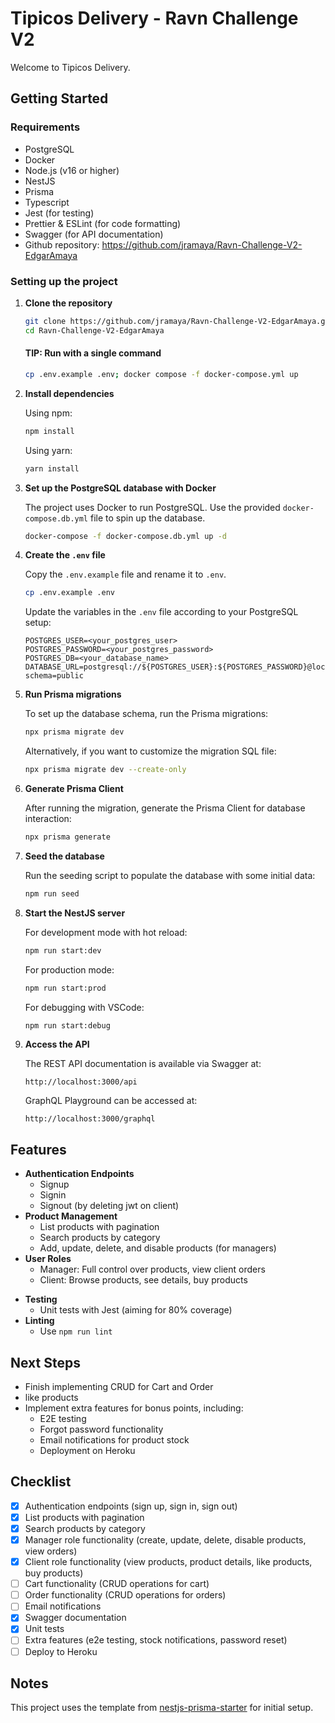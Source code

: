 # Tipicos Delivery - Ravn Challenge V2

Welcome to Tipicos Delivery.

## Getting Started

### Requirements
- PostgreSQL
- Docker
- Node.js (v16 or higher)
- NestJS
- Prisma
- Typescript
- Jest (for testing)
- Prettier & ESLint (for code formatting)
- Swagger (for API documentation)
- Github repository: https://github.com/jramaya/Ravn-Challenge-V2-EdgarAmaya

### Setting up the project

1. **Clone the repository**

   ```bash
   git clone https://github.com/jramaya/Ravn-Challenge-V2-EdgarAmaya.git
   cd Ravn-Challenge-V2-EdgarAmaya
   ```

   #### TIP: Run with a single command

   ```bash
   cp .env.example .env; docker compose -f docker-compose.yml up
   ```

2. **Install dependencies**

   Using npm:

   ```bash
   npm install
   ```

   Using yarn:

   ```bash
   yarn install
   ```

3. **Set up the PostgreSQL database with Docker**

   The project uses Docker to run PostgreSQL. Use the provided `docker-compose.db.yml` file to spin up the database.

   ```bash
   docker-compose -f docker-compose.db.yml up -d
   ```

4. **Create the `.env` file**

   Copy the `.env.example` file and rename it to `.env`.

   ```bash
   cp .env.example .env
   ```

   Update the variables in the `.env` file according to your PostgreSQL setup:

   ```env
   POSTGRES_USER=<your_postgres_user>
   POSTGRES_PASSWORD=<your_postgres_password>
   POSTGRES_DB=<your_database_name>
   DATABASE_URL=postgresql://${POSTGRES_USER}:${POSTGRES_PASSWORD}@localhost:5432/${POSTGRES_DB}?schema=public
   ```

5. **Run Prisma migrations**

   To set up the database schema, run the Prisma migrations:

   ```bash
   npx prisma migrate dev
   ```

   Alternatively, if you want to customize the migration SQL file:

   ```bash
   npx prisma migrate dev --create-only
   ```

6. **Generate Prisma Client**

   After running the migration, generate the Prisma Client for database interaction:

   ```bash
   npx prisma generate
   ```

7. **Seed the database**

   Run the seeding script to populate the database with some initial data:

   ```bash
   npm run seed
   ```

8. **Start the NestJS server**

   For development mode with hot reload:

   ```bash
   npm run start:dev
   ```

   For production mode:

   ```bash
   npm run start:prod
   ```

   For debugging with VSCode:

   ```bash
   npm run start:debug
   ```

9. **Access the API**

   The REST API documentation is available via Swagger at:

   ```
   http://localhost:3000/api
   ```

   GraphQL Playground can be accessed at:

   ```
   http://localhost:3000/graphql
   ```

## Features

- **Authentication Endpoints**
  - Signup
  - Signin
  - Signout (by deleting jwt on client)
- **Product Management**
  - List products with pagination
  - Search products by category
  - Add, update, delete, and disable products (for managers)
- **User Roles**
  - Manager: Full control over products, view client orders
  - Client: Browse products, see details, buy products
<!-- - **Shopping Cart**
  - Add and remove products from the cart
  - Proceed to checkout
- **Orders**
  - Clients can view their orders
  - Managers can see all client orders
- **Email Notifications**
  - Email is sent when stock is low or when password is changed
  -->
- **Testing**
  - Unit tests with Jest (aiming for 80% coverage)
- **Linting**
  - Use `npm run lint`

## Next Steps

- Finish implementing CRUD for Cart and Order
- like products
- Implement extra features for bonus points, including:
  - E2E testing
  - Forgot password functionality
  - Email notifications for product stock
  - Deployment on Heroku

## Checklist

- [x] Authentication endpoints (sign up, sign in, sign out)
- [x] List products with pagination
- [x] Search products by category
- [x] Manager role functionality (create, update, delete, disable products, view orders)
- [x] Client role functionality (view products, product details, like products, buy products)
- [ ] Cart functionality (CRUD operations for cart)
- [ ] Order functionality (CRUD operations for orders)
- [ ] Email notifications
- [x] Swagger documentation
- [x] Unit tests
- [ ] Extra features (e2e testing, stock notifications, password reset)
- [ ] Deploy to Heroku

## Notes

This project uses the template from [nestjs-prisma-starter](https://github.com/notiz-dev/nestjs-prisma-starter) for initial setup.
